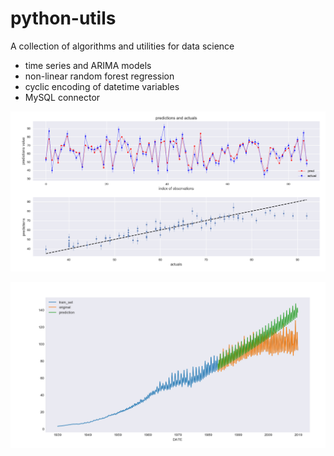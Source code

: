 # python-utils
A collection of algorithms and utilities for data science

- time series and ARIMA models
- non-linear random forest regression
- cyclic encoding of datetime variables
- MySQL connector


![Alt text](gallery/regression_forest.png?raw=true "regression_forest")

![Alt text](gallery/ARIMA.png?raw=true "ARIMA")
